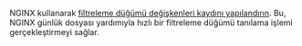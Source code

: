 NGINX kullanarak [filtreleme düğümü değişkenleri kaydını yapılandırın](../admin-en/configure-logging.md). Bu, NGINX günlük dosyası yardımıyla hızlı bir filtreleme düğümü tanılama işlemi gerçekleştirmeyi sağlar.